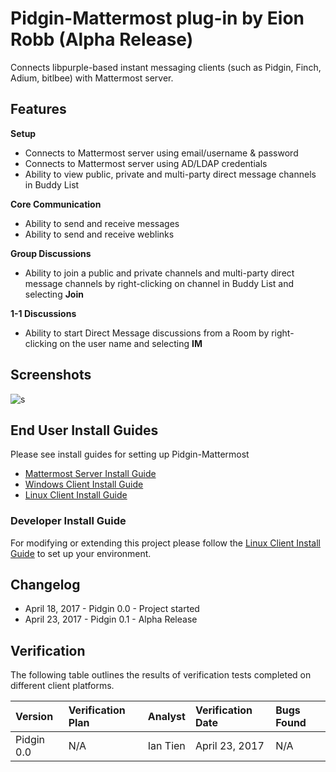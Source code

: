 
# Pidgin-Mattermost plug-in by Eion Robb (Alpha Release)  

Connects libpurple-based instant messaging clients (such as Pidgin, Finch, Adium, bitlbee) with Mattermost server. 

## Features 

**Setup**

- Connects to Mattermost server using email/username & password 
- Connects to Mattermost server using AD/LDAP credentials 
- Ability to view public, private and multi-party direct message channels in Buddy List 

**Core Communication**

- Ability to send and receive messages 
- Ability to send and receive weblinks 

**Group Discussions**

- Ability to join a public and private channels and multi-party direct message channels by right-clicking on channel in Buddy List and selecting **Join** 

**1-1 Discussions**

- Ability to start Direct Message discussions from a Room by right-clicking on the user name and selecting **IM**

## Screenshots

![s](https://cloud.githubusercontent.com/assets/177788/25235037/ccc74a20-2598-11e7-8d31-349808570c8a.png)

## End User Install Guides

Please see install guides for setting up Pidgin-Mattermost 

- [Mattermost Server Install Guide](https://github.com/it33/purple-mattermost/blob/patch-3/INSTALL.md#server-install) 
- [Windows Client Install Guide](https://github.com/it33/purple-mattermost/blob/patch-3/INSTALL.md#windows-client-install) 
- [Linux Client Install Guide](https://github.com/it33/purple-mattermost/blob/patch-3/INSTALL.md#linux-client-install-guide)

### Developer Install Guide 
 
For modifying or extending this project please follow the [Linux Client Install Guide](https://github.com/it33/purple-mattermost/blob/patch-3/INSTALL.md#linux-client-install-guide) to set up your environment. 

## Changelog 

- April 18, 2017 - Pidgin 0.0 - Project started 
- April 23, 2017 - Pidgin 0.1 - Alpha Release 

## Verification 

The following table outlines the results of verification tests completed on different client platforms. 

| Version | Verification Plan | Analyst | Verification Date | Bugs Found |  
| :--- | :--- | :--- | :--- | :--- | 
| Pidgin 0.0 | N/A | Ian Tien | April 23, 2017 | N/A | 
